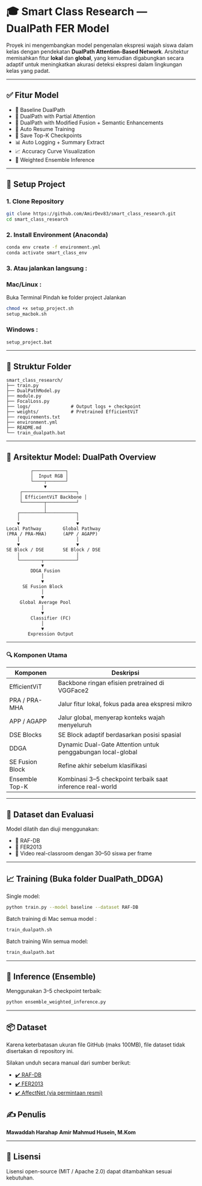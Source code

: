 # 🎓 Smart Class Research — DualPath FER Model

Proyek ini mengembangkan model pengenalan ekspresi wajah siswa dalam kelas dengan pendekatan **DualPath Attention-Based Network**. Arsitektur memisahkan fitur **lokal** dan **global**, yang kemudian digabungkan secara adaptif untuk meningkatkan akurasi deteksi ekspresi dalam lingkungan kelas yang padat.

---

## ✅ Fitur Model

- 🔄 Baseline DualPath
- 🧠 DualPath with Partial Attention
- 🧬 DualPath with Modified Fusion + Semantic Enhancements
- 🔁 Auto Resume Training
- 💾 Save Top-K Checkpoints
- 📊 Auto Logging + Summary Extract
- 📈 Accuracy Curve Visualization
- 🔁 Weighted Ensemble Inference

---

## 🚀 Setup Project

### 1. Clone Repository

```bash
git clone https://github.com/AmirDev83/smart_class_research.git
cd smart_class_research
```

### 2. Install Environment (Anaconda)

```bash
conda env create -f environment.yml
conda activate smart_class_env
```

### 3. Atau jalankan langsung :

### Mac/Linux :

Buka Terminal
Pindah ke folder project
Jalankan

```bash
chmod +x setup_project.sh
setup_macbok.sh
```

### Windows :

```bash
setup_project.bat
```

---

## 📁 Struktur Folder

```
smart_class_research/
├── train.py
├── DualPathModel.py
├── module.py
├── FocalLoss.py
├── logs/               # Output logs + checkpoint
├── weights/            # Pretrained EfficientViT
├── requirements.txt
├── environment.yml
├── README.md
└── train_dualpath.bat
```

---

## 🧠 Arsitektur Model: DualPath Overview

```text
         ┌────────────┐
         │  Input RGB │
         └────┬───────┘
              ▼
     ┌────────────────────┐
     │ EfficientViT Backbone │
     └────────┬───────────┘
              │
    ┌─────────┴───────────┐
    │                     │
    ▼                     ▼
Local Pathway        Global Pathway
(PRA / PRA-MHA)      (APP / AGAPP)
    │                     │
    ▼                     ▼
SE Block / DSE       SE Block / DSE
    │                     │
    └────────┬────────────┘
             ▼
         DDGA Fusion
             │
             ▼
      SE Fusion Block
             │
             ▼
     Global Average Pool
             │
             ▼
         Classifier (FC)
             │
             ▼
        Expression Output
```

---

### 🔍 Komponen Utama

| Komponen        | Deskripsi                                                   |
| --------------- | ----------------------------------------------------------- |
| EfficientViT    | Backbone ringan efisien pretrained di VGGFace2              |
| PRA / PRA-MHA   | Jalur fitur lokal, fokus pada area ekspresi mikro           |
| APP / AGAPP     | Jalur global, menyerap konteks wajah menyeluruh             |
| DSE Blocks      | SE Block adaptif berdasarkan posisi spasial                 |
| DDGA            | Dynamic Dual-Gate Attention untuk penggabungan local-global |
| SE Fusion Block | Refine akhir sebelum klasifikasi                            |
| Ensemble Top-K  | Kombinasi 3–5 checkpoint terbaik saat inference real-world  |

---

## 🧪 Dataset dan Evaluasi

Model dilatih dan diuji menggunakan:

- 📁 RAF-DB
- 📁 FER2013
- 🎥 Video real-classroom dengan 30–50 siswa per frame

---

## 📈 Training (Buka folder DualPath_DDGA)

Single model:

```bash
python train.py --model baseline --dataset RAF-DB
```

Batch training di Mac semua model :

```bash
train_dualpath.sh
```

Batch training Win semua model:

```bash
train_dualpath.bat
```

---

## 🤖 Inference (Ensemble)

Menggunakan 3–5 checkpoint terbaik:

```bash
python ensemble_weighted_inference.py
```

---

## 📦 Dataset

Karena keterbatasan ukuran file GitHub (maks 100MB), file dataset tidak disertakan di repository ini.

Silakan unduh secara manual dari sumber berikut:

- [✔️ RAF-DB](https://www.whdeng.cn/RAF/model1.html)
- [✔️ FER2013](https://www.kaggle.com/datasets/msambare/fer2013)
- [✔️ AffectNet (via permintaan resmi)](http://mohammadmahoor.com/affectnet/)

## ✍️ Penulis

**Mawaddah Harahap**
**Amir Mahmud Husein, M.Kom**

---

## 📄 Lisensi

Lisensi open-source (MIT / Apache 2.0) dapat ditambahkan sesuai kebutuhan.
